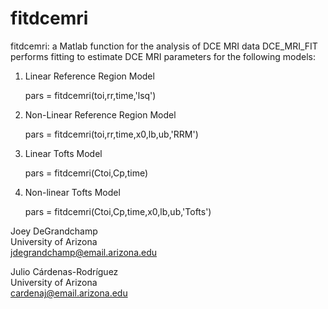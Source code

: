# fitdcemri
fitdcemri: a Matlab function for the analysis of DCE MRI data
DCE_MRI_FIT performs fitting to estimate DCE MRI parameters for the following models:

  1) Linear Reference Region Model
  
  		pars = fitdcemri(toi,rr,time,'lsq')

  2) Non-Linear Reference Region Model
  		
  		pars = fitdcemri(toi,rr,time,x0,lb,ub,'RRM')

  3) Linear Tofts Model
  
  		pars = fitdcemri(Ctoi,Cp,time)
 
  4) Non-linear Tofts Model
  
  		pars = fitdcemri(Ctoi,Cp,time,x0,lb,ub,'Tofts')
 
  Joey DeGrandchamp                 
  University of Arizona             
  jdegrandchamp@email.arizona.edu   
 
  Julio Cárdenas-Rodríguez                 
  University of Arizona             
  cardenaj@email.arizona.edu  
